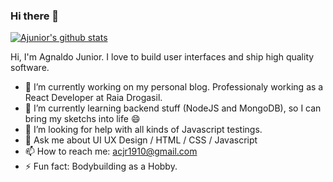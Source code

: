 ### Hi there 👋

[![Ajunior's github stats](https://github-readme-stats.vercel.app/api?username=ajnior)](https://github.com/anuraghazra/github-readme-stats)

Hi, I'm Agnaldo Junior. I love to build user interfaces and ship high quality software.

- 🔭 I’m currently working on my personal blog. Professionaly working as a React Developer at Raia Drogasil.
- 🌱 I’m currently learning backend stuff (NodeJS and MongoDB), so I can bring my sketchs into life 😄
- 🤔 I’m looking for help with all kinds of Javascript testings.
- 💬 Ask me about UI UX Design / HTML / CSS / Javascript
- 📫 How to reach me: acjr1910@gmail.com
- ⚡ Fun fact: Bodybuilding as a Hobby.

<!--
**ajnior/ajnior** is a ✨ _special_ ✨ repository because its `README.md` (this file) appears on your GitHub profile.

Here are some ideas to get you started:

- 🔭 I’m currently working on ...
- 🌱 I’m currently learning ...
- 👯 I’m looking to collaborate on ...
- 🤔 I’m looking for help with ...
- 💬 Ask me about ...
- 📫 How to reach me: ...
- 😄 Pronouns: ...
- ⚡ Fun fact: ...
-->
